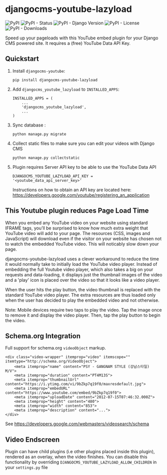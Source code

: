djangocms-youtube-lazyload
==========================

![PyPI](https://img.shields.io/pypi/v/djangocms-youtube-lazyload)
![PyPI - Status](https://img.shields.io/pypi/status/djangocms-youtube-lazyload)
![PyPI - Django Version](https://img.shields.io/pypi/djversions/djangocms-youtube-lazyload)
![PyPI - License](https://img.shields.io/pypi/l/djangocms-youtube-lazyload)
![PyPI - Downloads](https://img.shields.io/pypi/dm/djangocms-youtube-lazyload)

Speed up your pageloads with this YouTube embed plugin for your Django CMS 
powered site. It requires a (free) YouTube Data API Key.

Quickstart
----------

1.  Install `djangocms-youtube`:
    ```
    pip install djangocms-youtube-lazyload
    ```
1.  Add `djangocms_youtube_lazyload` to `INSTALLED_APPS`:
    ```
    INSTALLED_APPS = (
        ...
        'djangocms_youtube_lazyload',
        ...
    )
    ```
1.  Sync database :
    ```
    python manage.py migrate
    ```
1.  Collect static files to make sure you can edit your videos with Django CMS
    ```
    python manage.py collectstatic
    ```
1.  Plugin requires Server API key to be able to use the YouTube Data API
    ```
    DJANGOCMS_YOUTUBE_LAZYLOAD_API_KEY = '<youtube_data_api_server_key>'
    ```
    Instructions on how to obtain an API key are located here:
    https://developers.google.com/youtube/registering_an_application


This Youtube plugin reduces Page Load Time
------------------------------------------

When you embed any YouTube video on your website using standard IFRAME
tags, you’ll be surprised to know how much extra weight that YouTube
video will add to your page. The resources (CSS, images and JavaScript)
will download even if the visitor on your website has chosen not to
watch the embedded YouTube video. This will noticably slow down your page.

djangocms-youtube-lazyload uses a clever workaround to reduce the time 
it would normally take to initially load the YouTube video player. 
Instead of embedding the full Youtube video player, which also takes a 
big on your requests and data-loading, it displays just the thumbnail 
images of the video and a 'play' icon is placed over the video so that 
it looks like a video player. 

When the user hits the play button, the video thumbnail is replaced with
the standard YouTube video player. The extra resources are thus loaded
only when the user has decided to play the embedded video and not
otherwise.

Note: Mobile devices require two taps to play the video. Tap the image
once to remove it and display the video player. Then, tap the play
button to begin the video.


Schema.org Integration
----------------------

Full support for schema.org `videoObject` markup.

```
<div class="video-wrapper" itemprop="video" itemscope="" itemtype="http://schema.org/VideoObject">
    <meta itemprop="name" content="PSY - GANGNAM STYLE (강남스타일) M/V">
    <meta itemprop="duration" content="PT4M13S">
    <meta itemprop="thumbnailUrl" content="https://i.ytimg.com/vi/9bZkp7q19f0/maxresdefault.jpg">
    <meta itemprop="embedURL" content="https://www.youtube.com/embed/9bZkp7q19f0">
    <meta itemprop="uploadDate" content="2012-07-15T07:46:32.000Z">
    <meta itemprop="height" content="480">
    <meta itemprop="width" content="853">
    <meta itemprop="description" content="...">
</div>
```

See https://developers.google.com/webmasters/videosearch/schema


Video Endscreen
---------------

Plugin can have child plugins (i.e other plugins placed inside this
plugin), rendered as an overlay, when the video finishes. You can
disable this functionality by overriding
`DJANGOCMS_YOUTUBE_LAZYLOAD_ALLOW_CHILDREN` in your `settings.py` file


